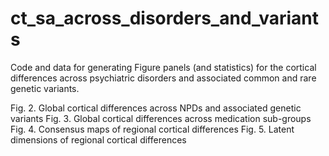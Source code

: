 # ct_sa_across_disorders_and_variants
Code and data for generating Figure panels (and statistics) for the cortical differences across psychiatric disorders and associated common and rare genetic variants. 

Fig. 2. Global cortical differences across NPDs and associated genetic variants
Fig. 3. Global cortical differences across medication sub-groups
Fig. 4. Consensus maps of regional cortical differences
Fig. 5. Latent dimensions of regional cortical differences

